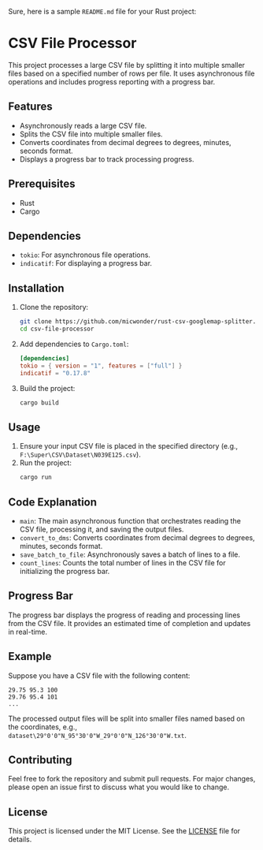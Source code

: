Sure, here is a sample `README.md` file for your Rust project:

# CSV File Processor

This project processes a large CSV file by splitting it into multiple smaller files based on a specified number of rows per file. It uses asynchronous file operations and includes progress reporting with a progress bar.

## Features

- Asynchronously reads a large CSV file.
- Splits the CSV file into multiple smaller files.
- Converts coordinates from decimal degrees to degrees, minutes, seconds format.
- Displays a progress bar to track processing progress.

## Prerequisites

- Rust
- Cargo

## Dependencies

- `tokio`: For asynchronous file operations.
- `indicatif`: For displaying a progress bar.

## Installation

1. Clone the repository:
   ```sh
   git clone https://github.com/micwonder/rust-csv-googlemap-splitter.git
   cd csv-file-processor
   ```

2. Add dependencies to `Cargo.toml`:
   ```toml
   [dependencies]
   tokio = { version = "1", features = ["full"] }
   indicatif = "0.17.8"
   ```

3. Build the project:
   ```sh
   cargo build
   ```

## Usage

1. Ensure your input CSV file is placed in the specified directory (e.g., `F:\Super\CSV\Dataset\N039E125.csv`).
2. Run the project:
   ```sh
   cargo run
   ```

## Code Explanation

- `main`: The main asynchronous function that orchestrates reading the CSV file, processing it, and saving the output files.
- `convert_to_dms`: Converts coordinates from decimal degrees to degrees, minutes, seconds format.
- `save_batch_to_file`: Asynchronously saves a batch of lines to a file.
- `count_lines`: Counts the total number of lines in the CSV file for initializing the progress bar.

## Progress Bar

The progress bar displays the progress of reading and processing lines from the CSV file. It provides an estimated time of completion and updates in real-time.

## Example

Suppose you have a CSV file with the following content:
```
29.75 95.3 100
29.76 95.4 101
...
```

The processed output files will be split into smaller files named based on the coordinates, e.g., `dataset\29°0'0"N_95°30'0"W_29°0'0"N_126°30'0"W.txt`.

## Contributing

Feel free to fork the repository and submit pull requests. For major changes, please open an issue first to discuss what you would like to change.

## License

This project is licensed under the MIT License. See the [LICENSE](LICENSE) file for details.
